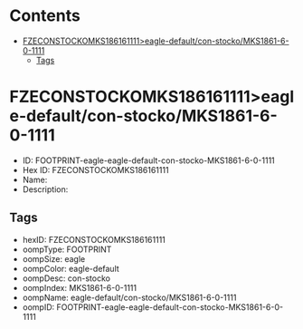 



Contents
========

* [FZECONSTOCKOMKS186161111>eagle-default/con-stocko/MKS1861-6-0-1111](#fzeconstockomks186161111eagle-defaultcon-stockomks1861-6-0-1111)
	* [Tags](#tags)

# FZECONSTOCKOMKS186161111>eagle-default/con-stocko/MKS1861-6-0-1111

- ID: FOOTPRINT-eagle-eagle-default-con-stocko-MKS1861-6-0-1111
- Hex ID: FZECONSTOCKOMKS186161111
- Name: 
- Description: 

## Tags

- hexID: FZECONSTOCKOMKS186161111
- oompType: FOOTPRINT
- oompSize: eagle
- oompColor: eagle-default
- oompDesc: con-stocko
- oompIndex: MKS1861-6-0-1111
- oompName: eagle-default/con-stocko/MKS1861-6-0-1111
- oompID: FOOTPRINT-eagle-eagle-default-con-stocko-MKS1861-6-0-1111
